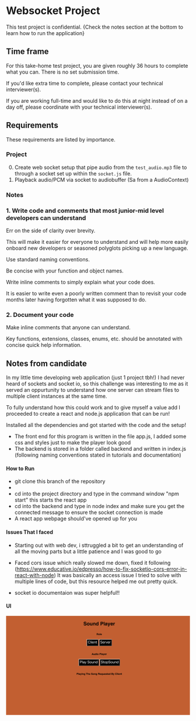 #  Websocket Project

This test project is confidential. {Check the notes section at the bottom to learn how to run the application}

## Time frame

For this take-home test project, you are given roughly 36 hours to complete what you can. There is no set submission time. 

If you'd like extra time to complete, please contact your technical interviewer(s).

If you are working full-time and would like to do this at night instead of on a day off, please coordinate with your technical interviewer(s).

## Requirements

These requirements are listed by importance.

### Project
0. Create web socket setup that pipe audio from the `test_audio.mp3` file to through a socket set up within the `socket.js` file. 
1. Playback audio/PCM via socket to audiobuffer (Sa from a AudioContext) 


### Notes

### 1. Write code and comments that most junior-mid level developers can understand

Err on the side of clarity over brevity. 

This will make it easier for everyone to understand and will help more easily onboard new developers or seasoned polyglots picking up a new language.

Use standard naming conventions.

Be concise with your function and object names. 

Write inline comments to simply explain what your code does. 

It is easier to write even a poorly written comment than to revisit your code months later having forgotten what it was supposed to do. 

### 2. Document your code

Make inline comments that anyone can understand.

Key functions, extensions, classes, enums, etc. should be annotated with concise quick help information. 


## Notes from candidate
In my little time developing web application (just 1 project tbh!) I had never heard of sockets and socket io, so this challenge was interesting to me as it served an oppurtunity to understand how one server can stream files to multiple client instances at the same time. 

To fully understand how this could work and to give myself a value add I proceeded to create a react and node.js application that can be run!

Installed all the dependencies and got started with the code and the setup!

- The front end for this program is written in the file app.js, I added some css and styles just to make the player look good
- The backend is stored in a folder called backend and written in index.js (following naming conventions stated in tutorials and documentation)


#### How to Run
- git clone this branch of the repository
- 
- cd into the project directory and type in the command window "npm start" this starts the react app
- cd into the backend and type in node index and make sure you get the connected message to ensure the socket connection is made
- A react app webpage should've opened up for you

#### Issues That I faced
- Starting out with web dev, i sttruggled a bit to get an understanding of all the moving parts but a little patience and I was good to go

- Faced cors issue which really slowed me down, fixed it following (https://www.educative.io/edpresso/how-to-fix-socketio-cors-error-in-react-with-node) It was basically an access issue I tried to solve with multiple lines of code, but this resource helped me out pretty quick.
- socket io documentaion was super helpful!!

#### UI
![alt text](https://github.com/nol-alb/Test-App/blob/master/Images/Screen%20Shot%202022-02-15%20at%2012.58.22%20PM.png)

